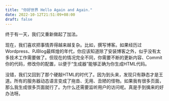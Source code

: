 ```yaml
---
title: "你好世界 Hello Again and Again."
date: 2022-10-12T21:51:09+08:00
draft: false
---
```


终于有一天，我们又重新做起了加法。

现在，我们喜欢把事情弄得越来越复杂。比如，撰写博客。如果经历过Wordpress、PJBlog最辉煌的年代，你应该知道除了安装博客之外，似乎没有太多技术工作需要做了。但现在的情况完全不同，你需要不断的更新内容、Commit你的代码，修改你的配置，以便于“生成器”能够正确为你生成HTML代码。

没错，我们又回到了那个硬敲HTML的时代了。因为到头来，发现只有静态才是王道。所有的服务器动态语言变成了拖沓、无用、丑陋的怪物。如果我有很多页面，那么我生成很多页面就行了。为什么还需要监听用户的访问呢。真是手到擒来的好办法呀。
